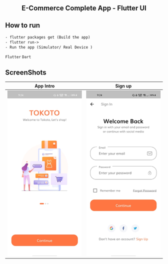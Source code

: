 <h2 align="center">
   E-Commerce Complete App - Flutter UI 
</h2>


## How to run
    
    - flutter packages get (Build the app)
    - flutter run->
    - Run the app (Simulator/ Real Device )
    
   `Flutter` `Dart`


    
## ScreenShots
App Intro                 | Sign up               |
:-------------------------:|:-------------------------:|
<img src="2.jpeg"/> | <img src="1.jpeg"> 
